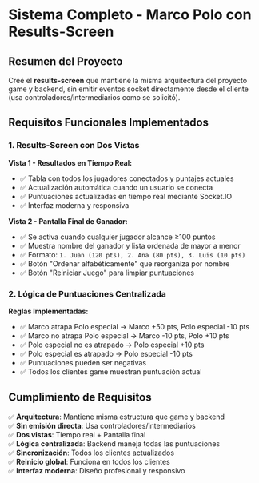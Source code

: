 # Sistema Completo - Marco Polo con Results-Screen

## Resumen del Proyecto

Creé el **results-screen** que mantiene la misma arquitectura del proyecto game y backend, sin emitir eventos socket directamente desde el cliente (usa controladores/intermediarios como se solicitó).

## Requisitos Funcionales Implementados

### 1. Results-Screen con Dos Vistas

**Vista 1 - Resultados en Tiempo Real:**

- ✅ Tabla con todos los jugadores conectados y puntajes actuales
- ✅ Actualización automática cuando un usuario se conecta
- ✅ Puntuaciones actualizadas en tiempo real mediante Socket.IO
- ✅ Interfaz moderna y responsiva

**Vista 2 - Pantalla Final de Ganador:**

- ✅ Se activa cuando cualquier jugador alcance ≥100 puntos
- ✅ Muestra nombre del ganador y lista ordenada de mayor a menor
- ✅ Formato: `1. Juan (120 pts), 2. Ana (80 pts), 3. Luis (10 pts)`
- ✅ Botón "Ordenar alfabéticamente" que reorganiza por nombre
- ✅ Botón "Reiniciar Juego" para limpiar puntuaciones

### 2. Lógica de Puntuaciones Centralizada

**Reglas Implementadas:**

- ✅ Marco atrapa Polo especial → Marco +50 pts, Polo especial -10 pts
- ✅ Marco no atrapa Polo especial → Marco -10 pts, Polo +10 pts
- ✅ Polo especial no es atrapado → Polo especial +10 pts
- ✅ Polo especial es atrapado → Polo especial -10 pts
- ✅ Puntuaciones pueden ser negativas
- ✅ Todos los clientes game muestran puntuación actual

## Cumplimiento de Requisitos

✅ **Arquitectura**: Mantiene misma estructura que game y backend  
✅ **Sin emisión directa**: Usa controladores/intermediarios  
✅ **Dos vistas**: Tiempo real + Pantalla final  
✅ **Lógica centralizada**: Backend maneja todas las puntuaciones  
✅ **Sincronización**: Todos los clientes actualizados  
✅ **Reinicio global**: Funciona en todos los clientes  
✅ **Interfaz moderna**: Diseño profesional y responsivo

